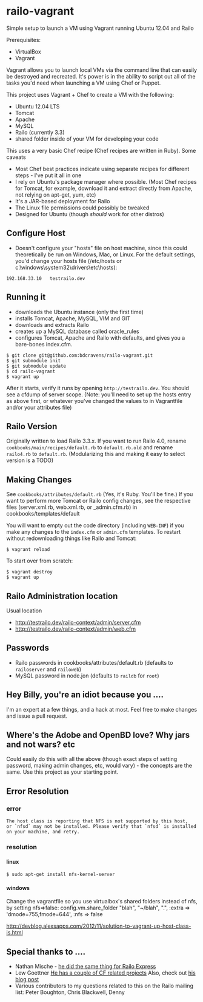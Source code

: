railo-vagrant
=============

Simple setup to launch a VM using Vagrant running Ubuntu 12.04 and Railo


Prerequisites:
 
* VirtualBox
* Vagrant

Vagrant allows you to launch local VMs via the command line that can easily be destroyed and recreated. It's power is in the ability to script out all of the tasks you'd need when launching a VM using Chef or Puppet.

This project uses Vagrant + Chef to create a VM with the following:

* Ubuntu 12.04 LTS
* Tomcat
* Apache
* MySQL
* Railo (currently 3.3)
* shared folder inside of your VM for developing your code

This uses a very basic Chef recipe (Chef recipes are written in Ruby). Some caveats

* Most Chef best practices indicate using separate recipes for different steps - I've put it all in one
* I rely on Ubuntu's package manager where possible. (Most Chef recipes for Tomcat, for example, download it and extract directly from Apache, not relying on apt-get, yum, etc)
* It's a JAR-based deployment for Railo
* The Linux file permissions could possibly be tweaked 
* Designed for Ubuntu (though _should_ work for other distros)

Configure Host
--------------
* Doesn't configure your "hosts" file on host machine, since this could theoretically be run on Windows, Mac, or Linux. For the default settings, you'd change your hosts file (/etc/hosts or c:\windows\system32\drivers\etc\hosts):

```
192.168.33.10	testrailo.dev
```

Running it
----------
 - downloads the Ubuntu instance (only the first time)
 - installs Tomcat, Apache, MySQL, VIM and GIT
 - downloads and extracts Railo
 - creates up a MySQL database called oracle_rules
 - configures Tomcat, Apache and Railo with defaults, and gives you a bare-bones index.cfm.

```
$ git clone git@github.com:bdcravens/railo-vagrant.git
$ git submodule init
$ git submodule update
$ cd railo-vagrant
$ vagrant up 
```
After it starts, verify it runs by opening ```http://testrailo.dev```. You should see a cfdump of server scope. (Note: you'll need to set up the hosts entry as above first, or whatever you've changed the values to in Vagrantfile and/or your attributes file)

Railo Version
-------------
Originally written to load Railo 3.3.x. If you want to run Railo 4.0, rename ```cookbooks/main/recipes/default.rb``` to ```default.rb.old``` and rename ```railo4.rb``` to ```default.rb```. (Modularizing this and making it easy to select version is a TODO)

Making Changes
--------------
See ```cookbooks/attributes/default.rb``` (Yes, it's Ruby. You'll be fine.) If you want to perform more Tomcat or Railo config changes, see the respective files (server.xml.rb, web.xml.rb, or _admin.cfm.rb) in cookbooks/templates/default

You will want to empty out the code directory (including ```WEB-INF```) if you make any changes to the ```index.cfm``` or ```admin.cfm``` templates. To restart without redownloading things like Railo and Tomcat:

    $ vagrant reload

To start over from scratch:

    $ vagrant destroy
    $ vagrant up

Railo Administration location
-----------------------------
Usual location
 - http://testrailo.dev/railo-context/admin/server.cfm
 - http://testrailo.dev/railo-context/admin/web.cfm

Passwords
-----------
 - Railo passwords in cookbooks/attributes/default.rb (defaults to ```railoserver``` and ```railoweb```)
 - MySQL password in node.jon (defaults to ```raildb``` for ```root```)

Hey Billy, you're an idiot because you ….
-----------------------------------------
I'm an expert at a few things, and a hack at most. Feel free to make changes and issue a pull request.

Where's the Adobe and OpenBD love? Why jars and not wars? etc
-------------------------------------------------------------
Could easily do this with all the above (though exact steps of setting password, making admin changes, etc, would vary) - the concepts are the same. Use this project as your starting point.


Error Resolution
-------------------------------------------------------------
### error
    The host class is reporting that NFS is not supported by this host,
    or `nfsd` may not be installed. Please verify that `nfsd` is installed
    on your machine, and retry.
### resolution
#### linux
    $ sudo apt-get install nfs-kernel-server

#### windows
Change the vagrantfile so you use virtualbox's shared folders instead of nfs, by setting nfs=>false:
config.vm.share_folder "blah", "~/blah", ".", :extra => 'dmode=755,fmode=644', :nfs => false
    
http://devblog.alexsapps.com/2012/11/solution-to-vagrant-up-host-class-is.html

Special thanks to ….
--------------------
* Nathan Mische - [he did the same thing for Railo Express](https://github.com/nmische/cookbooks)
* Lew Goettner [He has a couple of CF related projects](https://github.com/lewg) Also, check out [his blog post](http://beacon.wharton.upenn.edu/404/2011/12/keeping-your-machine-clean-with-vagrant-chef)
* Various contributors to my questions related to this on the Railo mailing list: Peter Boughton, Chris Blackwell, Denny



